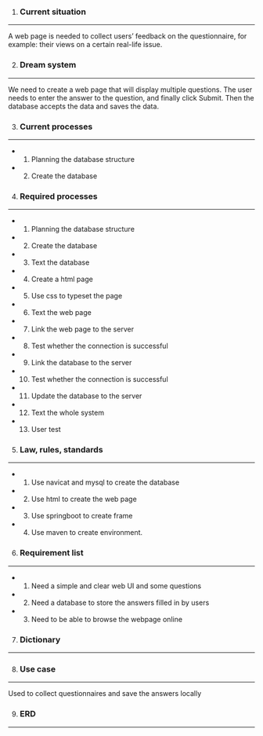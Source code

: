 1. ### Current situation
---  
A web page is needed to collect users’ feedback on the questionnaire, for example: their views on a certain real-life issue.

2. ###  Dream system
---
We need to create a web page that will display multiple questions. The user needs to enter the answer to the question, and finally click Submit. Then the database accepts the data and saves the data.

3. ### Current processes
---
* 1. Planning the database structure
* 2. Create the database

4. ### Required processes
---
* 1. Planning the database structure
* 2. Create the database
* 3. Text the database 
* 4. Create a html page 
* 5. Use css to  typeset the page 
* 6. Text the web page
* 7. Link the web page to the server 
* 8. Test whether the connection is successful
* 9. Link the database to the server
* 10. Test whether the connection is successful
* 11. Update the database to the server
* 12. Text the whole system
* 13. User test  

5. ### Law, rules, standards
---
  * 1.  Use navicat and mysql to create the database 
  * 2.  Use html to create the web page
  * 3.  Use springboot to create frame 
  * 4.  Use maven to create environment.
    

6. ### Requirement list
---
* 1. Need a simple and clear web UI and some questions
* 2. Need a database to store the answers filled in by users
* 3. Need to be able to browse the webpage online

7. ### Dictionary
---

8. ### Use case
---
Used to collect questionnaires and save the answers locally


9. ### ERD
 ---
